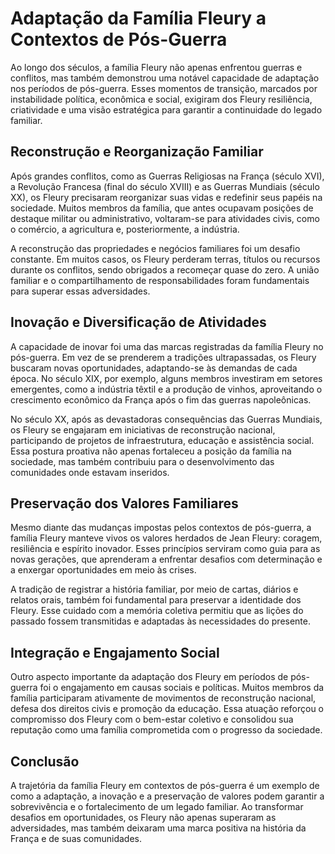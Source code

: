 # Adaptação da Família Fleury a Contextos de Pós-Guerra

Ao longo dos séculos, a família Fleury não apenas enfrentou guerras e conflitos, mas também demonstrou uma notável capacidade de adaptação nos períodos de pós-guerra. Esses momentos de transição, marcados por instabilidade política, econômica e social, exigiram dos Fleury resiliência, criatividade e uma visão estratégica para garantir a continuidade do legado familiar.

## Reconstrução e Reorganização Familiar

Após grandes conflitos, como as Guerras Religiosas na França (século XVI), a Revolução Francesa (final do século XVIII) e as Guerras Mundiais (século XX), os Fleury precisaram reorganizar suas vidas e redefinir seus papéis na sociedade. Muitos membros da família, que antes ocupavam posições de destaque militar ou administrativo, voltaram-se para atividades civis, como o comércio, a agricultura e, posteriormente, a indústria.

A reconstrução das propriedades e negócios familiares foi um desafio constante. Em muitos casos, os Fleury perderam terras, títulos ou recursos durante os conflitos, sendo obrigados a recomeçar quase do zero. A união familiar e o compartilhamento de responsabilidades foram fundamentais para superar essas adversidades.

## Inovação e Diversificação de Atividades

A capacidade de inovar foi uma das marcas registradas da família Fleury no pós-guerra. Em vez de se prenderem a tradições ultrapassadas, os Fleury buscaram novas oportunidades, adaptando-se às demandas de cada época. No século XIX, por exemplo, alguns membros investiram em setores emergentes, como a indústria têxtil e a produção de vinhos, aproveitando o crescimento econômico da França após o fim das guerras napoleônicas.

No século XX, após as devastadoras consequências das Guerras Mundiais, os Fleury se engajaram em iniciativas de reconstrução nacional, participando de projetos de infraestrutura, educação e assistência social. Essa postura proativa não apenas fortaleceu a posição da família na sociedade, mas também contribuiu para o desenvolvimento das comunidades onde estavam inseridos.

## Preservação dos Valores Familiares

Mesmo diante das mudanças impostas pelos contextos de pós-guerra, a família Fleury manteve vivos os valores herdados de Jean Fleury: coragem, resiliência e espírito inovador. Esses princípios serviram como guia para as novas gerações, que aprenderam a enfrentar desafios com determinação e a enxergar oportunidades em meio às crises.

A tradição de registrar a história familiar, por meio de cartas, diários e relatos orais, também foi fundamental para preservar a identidade dos Fleury. Esse cuidado com a memória coletiva permitiu que as lições do passado fossem transmitidas e adaptadas às necessidades do presente.

## Integração e Engajamento Social

Outro aspecto importante da adaptação dos Fleury em períodos de pós-guerra foi o engajamento em causas sociais e políticas. Muitos membros da família participaram ativamente de movimentos de reconstrução nacional, defesa dos direitos civis e promoção da educação. Essa atuação reforçou o compromisso dos Fleury com o bem-estar coletivo e consolidou sua reputação como uma família comprometida com o progresso da sociedade.

## Conclusão

A trajetória da família Fleury em contextos de pós-guerra é um exemplo de como a adaptação, a inovação e a preservação de valores podem garantir a sobrevivência e o fortalecimento de um legado familiar. Ao transformar desafios em oportunidades, os Fleury não apenas superaram as adversidades, mas também deixaram uma marca positiva na história da França e de suas comunidades.